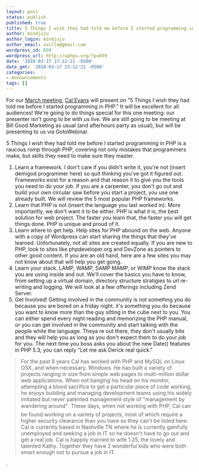 ```yaml
---
layout: post
status: publish
published: true
title: 5 Things I wish they had told me before I started programming in PHP
author: mindjuju
author_login: mindjuju
author_email: vvilla@gmail.com
wordpress_id: 659
wordpress_url: http://uphpu.org/?p=659
date: '2010-03-17 17:12:21 -0500'
date_gmt: '2010-03-17 23:12:21 -0500'
categories:
- Announcements
tags: []
---
```

<p>For our <a href="/events">March meeting</a>, <a href="http://blog.calevans.com/ ">Cal Evans</a> will present on "5 Things I wish they had told me before I started programming in PHP." It will be excellent for all audiences! We're going to do things special for this one meeting: our presenter isn't going to be with us live. We are still going to be meeting at Bill Good Marketing as usual (and afterhours party as usual), but will be presenting to us via GotoWebinar.</p>
<p>5 Things I wish they had told me before I started programming in PHP is a raucous romp through PHP, covering not only mistakes that programmers make, but skills they need to make sure they master.</p>
<ol>
<li>Learn a framework. I don't care if you didn't write it, you're not (insert demigod programmer here) so quit thinking you've got it figured out. Frameworks exist for a reason and that reason it to give you the tools you need to do your job. If you are a carpenter, you don't go out and build your own circular saw before you start a project, you use one already built. We will review the 5 most popular PHP frameworks.</li>
<li>Learn that PHP is not (insert the language you last worked in). More importantly, we don't want it to be either. PHP is what it is, the best solution for web project. The faster you learn that, the faster you will get things done. PHP is unique and proud of it.</li>
<li>Learn where to get help. Help sites for PHP abound on the web. Anyone with a copy of Wordpress can start sharing the things that they've learned. Unfortunately, not all sites are created equally. If you are new to PHP, look to sites like phpdeveloper.org and DevZone as pointers to other good content. If you are an old hand, here are a few sites you may not know about that will help you get going.</li>
<li>Learn your stack. LAMP, WAMP, SAMP MAMP, or WIMP know the stack you are using inside and out. We'll cover the basics you have to know, from setting up a virtual domain, directory structure stratigies to url re-writing and logging. We will look at a few offerings including Zend Server.</li>
<li>Get Involved! Getting involved in the community is not somethng you do because you are bored on a friday night. it's something you do because you want to know more than the guy sitting in the cube next to you. You can either spend every night reading and memorizing the PHP manual, or you can get involved in the community and start talking with the people white the language. Theya re out there, they don't usually bite and they will help you as long as you don't expect them to do your job for you. The next time you boss asks you about the new Date() features in PHP 5.3, you can reply "Let me ask Derick real quick."</li>
</ol>
<blockquote><p>
For the past 8 years Cal has worked with PHP and MySQL on Linux OSX, and when necessary, Windows. He has built a variety of projects ranging in size from simple web pages to multi-million dollar web applications. When not banging his head on his monitor, attempting a blood sacrifice to get a particular piece of code working, he enjoys building and managing development teams using his widely imitated but never patented management style of "management by wandering around". These days, when not working with PHP, Cal can be found working on a variety of projects, most of which require a higher security clearance than you have so they can't be listed here. Cal is currently based in Nashville TN where he is currently gainfully unemployed and seeking a job in IT so he doesn't have to go out and get a real job. Cal is happily married to wife 1.25, the lovely and talented Kathy. Together they have 2 wonderful kids who were both smart enough not to pursue a job in IT.
</p></blockquote>
<p>.</p>
